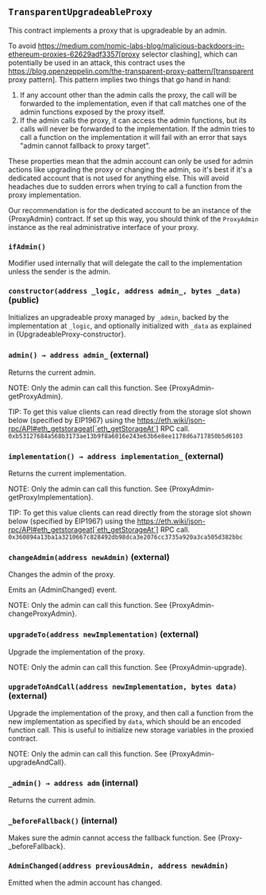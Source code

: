 ## `TransparentUpgradeableProxy`



This contract implements a proxy that is upgradeable by an admin.

To avoid https://medium.com/nomic-labs-blog/malicious-backdoors-in-ethereum-proxies-62629adf3357[proxy selector
clashing], which can potentially be used in an attack, this contract uses the
https://blog.openzeppelin.com/the-transparent-proxy-pattern/[transparent proxy pattern]. This pattern implies two
things that go hand in hand:

1. If any account other than the admin calls the proxy, the call will be forwarded to the implementation, even if
that call matches one of the admin functions exposed by the proxy itself.
2. If the admin calls the proxy, it can access the admin functions, but its calls will never be forwarded to the
implementation. If the admin tries to call a function on the implementation it will fail with an error that says
"admin cannot fallback to proxy target".

These properties mean that the admin account can only be used for admin actions like upgrading the proxy or changing
the admin, so it's best if it's a dedicated account that is not used for anything else. This will avoid headaches due
to sudden errors when trying to call a function from the proxy implementation.

Our recommendation is for the dedicated account to be an instance of the {ProxyAdmin} contract. If set up this way,
you should think of the `ProxyAdmin` instance as the real administrative interface of your proxy.

### `ifAdmin()`



Modifier used internally that will delegate the call to the implementation unless the sender is the admin.


### `constructor(address _logic, address admin_, bytes _data)` (public)



Initializes an upgradeable proxy managed by `_admin`, backed by the implementation at `_logic`, and
optionally initialized with `_data` as explained in {UpgradeableProxy-constructor}.

### `admin() → address admin_` (external)



Returns the current admin.

NOTE: Only the admin can call this function. See {ProxyAdmin-getProxyAdmin}.

TIP: To get this value clients can read directly from the storage slot shown below (specified by EIP1967) using the
https://eth.wiki/json-rpc/API#eth_getstorageat[`eth_getStorageAt`] RPC call.
`0xb53127684a568b3173ae13b9f8a6016e243e63b6e8ee1178d6a717850b5d6103`

### `implementation() → address implementation_` (external)



Returns the current implementation.

NOTE: Only the admin can call this function. See {ProxyAdmin-getProxyImplementation}.

TIP: To get this value clients can read directly from the storage slot shown below (specified by EIP1967) using the
https://eth.wiki/json-rpc/API#eth_getstorageat[`eth_getStorageAt`] RPC call.
`0x360894a13ba1a3210667c828492db98dca3e2076cc3735a920a3ca505d382bbc`

### `changeAdmin(address newAdmin)` (external)



Changes the admin of the proxy.

Emits an {AdminChanged} event.

NOTE: Only the admin can call this function. See {ProxyAdmin-changeProxyAdmin}.

### `upgradeTo(address newImplementation)` (external)



Upgrade the implementation of the proxy.

NOTE: Only the admin can call this function. See {ProxyAdmin-upgrade}.

### `upgradeToAndCall(address newImplementation, bytes data)` (external)



Upgrade the implementation of the proxy, and then call a function from the new implementation as specified
by `data`, which should be an encoded function call. This is useful to initialize new storage variables in the
proxied contract.

NOTE: Only the admin can call this function. See {ProxyAdmin-upgradeAndCall}.

### `_admin() → address adm` (internal)



Returns the current admin.

### `_beforeFallback()` (internal)



Makes sure the admin cannot access the fallback function. See {Proxy-_beforeFallback}.


### `AdminChanged(address previousAdmin, address newAdmin)`



Emitted when the admin account has changed.

